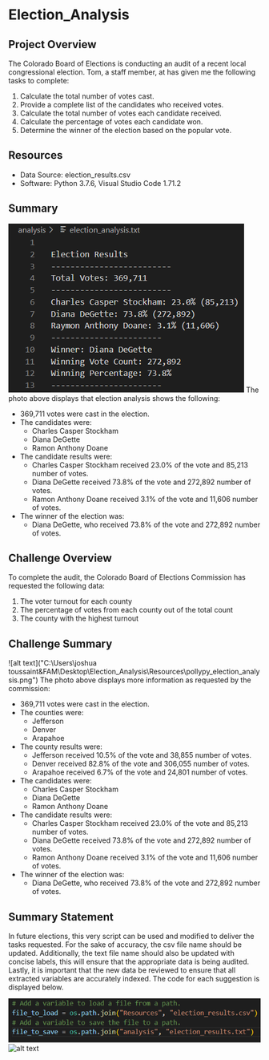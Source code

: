 # Election_Analysis

## Project Overview
The Colorado Board of Elections is conducting an audit of a recent local congressional election. Tom, a staff member, at has given me the following tasks to complete:

1. Calculate the total number of votes cast.
2. Provide a complete list of the candidates who received votes.
3. Calculate the total number of votes each candidate received.
4. Calculate the percentage of votes each candidate won.
5. Determine the winner of the election based on the popular vote.

## Resources
- Data Source: election_results.csv
- Software: Python 3.7.6, Visual Studio Code 1.71.2

## Summary
![alt text](Resources\pollypy_election_analysis.png)
The photo above displays that election analysis shows the following:
- 369,711 votes were cast in the election.
- The candidates were:
	- Charles Casper Stockham
	- Diana DeGette
	- Ramon Anthony Doane
- The candidate results were:
	- Charles Casper Stockham received 23.0% of the vote and 85,213 number of votes.
	- Diana DeGette received 73.8% of the vote and 272,892 number of votes.
	- Ramon Anthony Doane received 3.1% of the vote and 11,606 number of votes.
- The winner of the election was:
	- Diana DeGette, who received 73.8% of the vote and 272,892 number of votes.

## Challenge Overview
To complete the audit, the Colorado Board of Elections Commission has requested the following data:

1. The voter turnout for each county
2. The percentage of votes from each county out of the total count
3. The county with the highest turnout

## Challenge Summary
![alt text]("C:\Users\joshua toussaint&FAM\Desktop\Election_Analysis\Resources\pollypy_election_analysis.png")
The photo above displays more information as requested by the commission:
- 369,711 votes were cast in the election.
- The counties were:
	- Jefferson
	- Denver
	- Arapahoe
- The county results were:
	- Jefferson received 10.5% of the vote and 38,855 number of votes.
	- Denver received 82.8% of the vote and 306,055 number of votes.
	- Arapahoe received 6.7% of the vote and 24,801 number of votes.
- The candidates were:
	- Charles Casper Stockham
	- Diana DeGette
	- Ramon Anthony Doane
- The candidate results were:
	- Charles Casper Stockham received 23.0% of the vote and 85,213 number of votes.
	- Diana DeGette received 73.8% of the vote and 272,892 number of votes.
	- Ramon Anthony Doane received 3.1% of the vote and 11,606 number of votes.
- The winner of the election was:
	- Diana DeGette, who received 73.8% of the vote and 272,892 number of votes.
  
## Summary Statement
In future elections, this very script can be used and modified to deliver the tasks requested. For the sake of accuracy, the csv file name should be updated. Additionally, the text file name should also be updated with concise labels, this will ensure that the appropriate data is being audited. Lastly, it is important that the new data be reviewed to ensure that all extracted variables are accurately indexed. The code for each suggestion is displayed below.

![alt text](Resources/file_names_to_update.png)
![alt text](indexed_objects.png)
